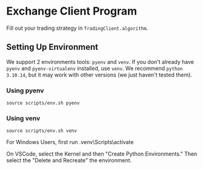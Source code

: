 # Exchange Client Program
Fill out your trading strategy in `TradingClient.algorithm`.

## Setting Up Environment
We support 2 environments tools: `pyenv` and `venv`.
If you don't already have `pyenv` and `pyenv-virtualenv` installed, use `venv`. We recommend `python 3.10.14`, but it may work with other versions (we just haven't tested them).

### Using pyenv
`source scripts/env.sh pyenv`
### Using venv
`source scripts/env.sh venv`

For Windows Users, first run .venv\Scripts\activate

On VSCode, select the Kernel and then "Create Python Environments." Then select the "Delete and Recreate" the environment.

